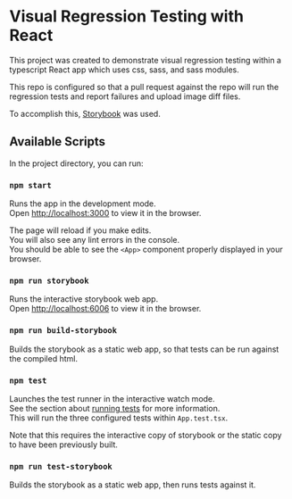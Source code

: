 # Visual Regression Testing with React

This project was created to demonstrate visual regression testing within a typescript React app which uses css, sass, and sass modules.

This repo is configured so that a pull request against the repo will run the regression tests and report failures and upload image diff files.

To accomplish this, [Storybook](https://storybook.js.org/) was used.

## Available Scripts

In the project directory, you can run:

### `npm start`

Runs the app in the development mode.<br>
Open [http://localhost:3000](http://localhost:3000) to view it in the browser.

The page will reload if you make edits.<br>
You will also see any lint errors in the console.<br>
You should be able to see the `<App>` component properly displayed in your browser.

### `npm run storybook`

Runs the interactive storybook web app.<br>
Open [http://localhost:6006](http://localhost:6006) to view it in the browser.

### `npm run build-storybook`

Builds the storybook as a static web app, so that tests can be run against the compiled html.

### `npm test`

Launches the test runner in the interactive watch mode.<br>
See the section about [running tests](https://facebook.github.io/create-react-app/docs/running-tests) for more information.<br>
This will run the three configured tests within `App.test.tsx`.

Note that this requires the interactive copy of storybook or the static copy to have been previously built.

### `npm run test-storybook`

Builds the storybook as a static web app, then runs tests against it.
